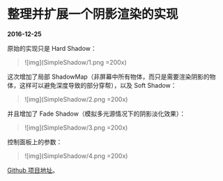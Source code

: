 # 整理并扩展一个阴影渲染的实现

**2016-12-25**

原始的实现只是 Hard Shadow：

> ![img](SimpleShadow/1.png =200x)

这次增加了局部 ShadowMap（非屏幕中所有物体，而只是需要渲染阴影的物体，这样可以避免深度导致的部分穿帮），以及 Soft Shadow：

> ![img](SimpleShadow/2.png =200x)

并且增加了 Fade Shadow（模拟多光源情况下的阴影淡化效果）：

> ![img](SimpleShadow/3.png =200x)

控制面板上的参数：

> ![img](SimpleShadow/4.png =200x)

[Github 项目地址][link1]。

[link1]: https://github.com/chengkehan/XKShadow